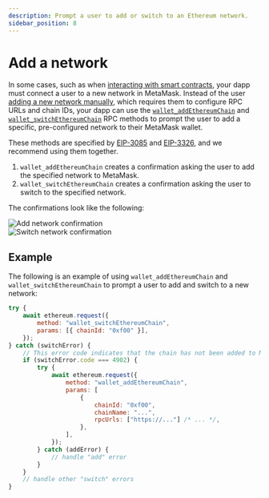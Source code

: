 ```yaml
---
description: Prompt a user to add or switch to an Ethereum network.
sidebar_position: 8
---
```


# Add a network

In some cases, such as when [interacting with smart contracts](../concepts/smart-contracts.md),
your dapp must connect a user to a new network in MetaMask.
Instead of the user [adding a new network manually](https://support.metamask.io/hc/en-us/articles/360043227612-How-to-add-a-custom-network-RPC#h_01G63GGJ83DGDRCS2ZWXM37CV5),
which requires them to configure RPC URLs and chain IDs, your dapp can use the
[`wallet_addEthereumChain`](/wallet/reference/wallet_addethereumchain) and
[`wallet_switchEthereumChain`](/wallet/reference/wallet_switchethereumchain) RPC methods to prompt
the user to add a specific, pre-configured network to their MetaMask wallet.

These methods are specified by [EIP-3085](https://eips.ethereum.org/EIPS/eip-3085) and
[EIP-3326](https://eips.ethereum.org/EIPS/eip-3326), and we recommend using them together.

1. `wallet_addEthereumChain` creates a confirmation asking the user to add the specified network to MetaMask.
2. `wallet_switchEthereumChain` creates a confirmation asking the user to switch to the specified network.

The confirmations look like the following:

<div class="row">
    <div class="column">
        <img src={require("../assets/add-network.png").default} alt="Add network confirmation" style={{border: '1px solid gray'}} />
    </div>
    <div class="column">
        <img src={require("../assets/switch-network.png").default} alt="Switch network confirmation" style={{border: '1px solid gray'}} />
    </div>
</div>

## Example

The following is an example of using `wallet_addEthereumChain` and `wallet_switchEthereumChain` to
prompt a user to add and switch to a new network:

```javascript
try {
    await ethereum.request({
        method: "wallet_switchEthereumChain",
        params: [{ chainId: "0xf00" }],
    });
} catch (switchError) {
    // This error code indicates that the chain has not been added to MetaMask.
    if (switchError.code === 4902) {
        try {
            await ethereum.request({
                method: "wallet_addEthereumChain",
                params: [
                    {
                        chainId: "0xf00",
                        chainName: "...",
                        rpcUrls: ["https://..."] /* ... */,
                    },
                ],
            });
        } catch (addError) {
            // handle "add" error
        }
    }
    // handle other "switch" errors
}
```